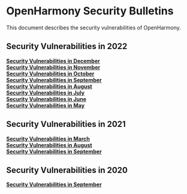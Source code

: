 # OpenHarmony Security Bulletins

This document describes the security vulnerabilities of OpenHarmony.

## Security Vulnerabilities in 2022
**[Security Vulnerabilities in December](https://gitee.com/openharmony/security/blob/master/en/security-disclosure/2022/2022-12.md)**  
**[Security Vulnerabilities in November](https://gitee.com/openharmony/security/blob/master/en/security-disclosure/2022/2022-11.md)**  
**[Security Vulnerabilities in October](https://gitee.com/openharmony/security/blob/master/en/security-disclosure/2022/2022-10.md)**  
**[Security Vulnerabilities in September](https://gitee.com/openharmony/security/blob/master/en/security-disclosure/2022/2022-09.md)**  
**[Security Vulnerabilities in August](https://gitee.com/openharmony/security/blob/master/en/security-disclosure/2022/2022-08.md)**  
**[Security Vulnerabilities in July](https://gitee.com/openharmony/security/blob/master/en/security-disclosure/2022/2022-07.md)**  
**[Security Vulnerabilities in June](https://gitee.com/openharmony/security/blob/master/en/security-disclosure/2022/2022-06.md)**  
**[Security Vulnerabilities in May](https://gitee.com/openharmony/security/blob/master/en/security-disclosure/2022/2022-05.md)**  

## Security Vulnerabilities in 2021
**[Security Vulnerabilities in March](https://gitee.com/openharmony/security/blob/master/en/security-disclosure/2021/2021-03.md)**  
**[Security Vulnerabilities in August](https://gitee.com/openharmony/security/blob/master/en/security-disclosure/2021/2021-08.md)**  
**[Security Vulnerabilities in September](https://gitee.com/openharmony/security/blob/master/en/security-disclosure/2021/2021-09.md)**  

## Security Vulnerabilities in 2020
**[Security Vulnerabilities in September](https://gitee.com/openharmony/security/blob/master/en/security-disclosure/2020/2020-09.md)**  
